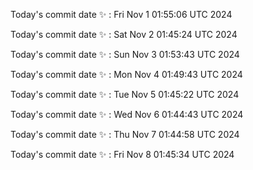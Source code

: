 Today's commit date ✨ : Fri Nov 1 01:55:06 UTC 2024 

Today's commit date ✨ : Sat Nov 2 01:45:24 UTC 2024 

Today's commit date ✨ : Sun Nov 3 01:53:43 UTC 2024 

Today's commit date ✨ : Mon Nov 4 01:49:43 UTC 2024 

Today's commit date ✨ : Tue Nov 5 01:45:22 UTC 2024 

Today's commit date ✨ : Wed Nov 6 01:44:43 UTC 2024 

Today's commit date ✨ : Thu Nov 7 01:44:58 UTC 2024 

Today's commit date ✨ : Fri Nov 8 01:45:34 UTC 2024 

